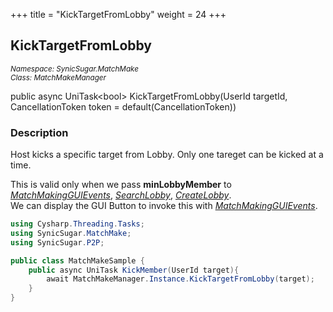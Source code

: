 +++
title = "KickTargetFromLobby"
weight = 24
+++
## KickTargetFromLobby
<small>*Namespace: SynicSugar.MatchMake* <br>
*Class: MatchMakeManager* </small>

public async UniTask&lt;bool&gt; KickTargetFromLobby(UserId targetId, CancellationToken token = default(CancellationToken))


### Description
Host kicks a specific target from Lobby. Only one tareget can be kicked at a time.<br>

This is valid only when we pass **minLobbyMember** to *[MatchMakingGUIEvents](../MatchMakeManager/matchmakingguievents)*, *[SearchLobby](../MatchMakeManager/searchlobby)*, *[CreateLobby](../MatchMakeManager/createlobby)*.<br>
We can display the GUI Button to invoke this with *[MatchMakingGUIEvents](../MatchMakeManager/matchmakingguievents)*.


```cs
using Cysharp.Threading.Tasks;
using SynicSugar.MatchMake;
using SynicSugar.P2P;

public class MatchMakeSample {
    public async UniTask KickMember(UserId target){
        await MatchMakeManager.Instance.KickTargetFromLobby(target);
    }
}
```